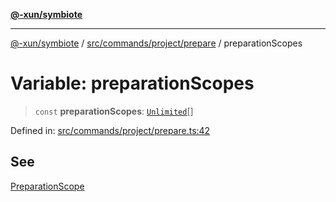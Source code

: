 [**@-xun/symbiote**](../../../../../README.md)

***

[@-xun/symbiote](../../../../../README.md) / [src/commands/project/prepare](../README.md) / preparationScopes

# Variable: preparationScopes

> `const` **preparationScopes**: [`Unlimited`](../../../../configure/enumerations/UnlimitedGlobalScope.md#unlimited)[]

Defined in: [src/commands/project/prepare.ts:42](https://github.com/Xunnamius/symbiote/blob/8fd852f7d3d2b033b941b077eff32144929c5b55/src/commands/project/prepare.ts#L42)

## See

[PreparationScope](../../../../configure/enumerations/UnlimitedGlobalScope.md)
